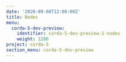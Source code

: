 ```yaml
---
date: '2020-09-08T12:00:00Z'
title: Nodes
menu:
  corda-5-dev-preview:
    identifier: corda-5-dev-preview-1-nodes
    weight: 1200
project: corda-5
section_menu: corda-5-dev-preview
---
```

